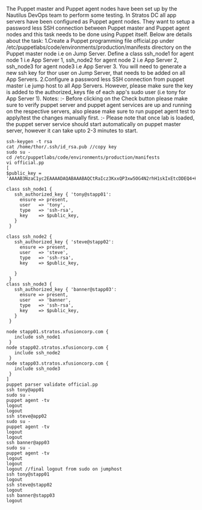 The Puppet master and Puppet agent nodes have been set up by the Nautilus DevOps team to perform some testing. In Stratos DC all app servers have been configured as Puppet agent nodes. They want to setup a password less SSH connection between Puppet master and Puppet agent nodes and this task needs to be done using Puppet itself. Below are details about the task:
1.Create a Puppet programming file official.pp under /etc/puppetlabs/code/environments/production/manifests directory on the Puppet master node i.e on Jump Server. Define a class ssh_node1 for agent node 1 i.e App Server 1, ssh_node2 for agent node 2 i.e App Server 2, ssh_node3 for agent node3 i.e App Server 3. You will need to generate a new ssh key for thor user on Jump Server, that needs to be added on all App Servers.
2.Configure a password less SSH connection from puppet master i.e jump host to all App Servers. However, please make sure the key is added to the authorized_keys file of each app's sudo user (i.e tony for App Server 1).
Notes: :- Before clicking on the Check button please make sure to verify puppet server and puppet agent services are up and running on the respective servers, also please make sure to run puppet agent test to apply/test the changes manually first.
:- Please note that once lab is loaded, the puppet server service should start automatically on puppet master server, however it can take upto 2-3 minutes to start.

```
ssh-keygen -t rsa
cat /home/thor/.ssh/id_rsa.pub //copy key
sudo su -
cd /etc/puppetlabs/code/environments/production/manifests
vi official.pp
[
$public_key =  'AAAAB3NzaC1yc2EAAAADAQABAAABAQCtRaIcz3KxxQP3xw5OG4N2rhH1skIxEtcDDEQ4+HA9JgOzj7fAOyL23Vn4ZcYHSYtd7/KYu2qIAFcTsaCNUF9kJELRNymRQpB/450izw9kmuv4xg/fE8F6x1QXPYstO+p8nYyL7W8ItD5oCb0vEX+qAql8eAm06+wd0y0SpHR6mKuS85f3MCSFv7/DJTmuZxltoOarqTrIti9r2iV1V+U/uFXxf7ZpDCmwiP8H6gYrmLoFbKgGc0i1MZBavoIm9DCuK78lWbAKtgvERtx7k4IqYdcbPCd3N0QTT6gnAeHmN3xbmy+y/KGYkhwdj2/L/d0vjUghtql6KG9vqC0aLTCx'

class ssh_node1 {
   ssh_authorized_key { 'tony@stapp01':
     ensure => present,
     user   => 'tony',
     type   => 'ssh-rsa',
     key    => $public_key,
   }
 }

class ssh_node2 {
   ssh_authorized_key { 'steve@stapp02':
     ensure => present,
     user   => 'steve',
     type   => 'ssh-rsa',
     key    => $public_key,

   }
 }
class ssh_node3 {
   ssh_authorized_key { 'banner@stapp03':
     ensure => present,
     user   => 'banner',
     type   => 'ssh-rsa',
     key    => $public_key,
   }
 }

node stapp01.stratos.xfusioncorp.com {
   include ssh_node1
 }
node stapp02.stratos.xfusioncorp.com {
   include ssh_node2
 }
node stapp03.stratos.xfusioncorp.com {
   include ssh_node3
 }  
]
puppet parser validate official.pp
ssh tony@app01
sudo su -
puppet agent -tv
logout
logout
ssh steve@app02
sudo su -
puppet agent -tv
logout
logout
ssh banner@app03
sudo su -
puppet agent -tv
logout
logout
logout //final logout from sudo on jumphost
ssh tony@stapp01
logout
ssh steve@stapp02
logout
ssh banner@stapp03
logout
```